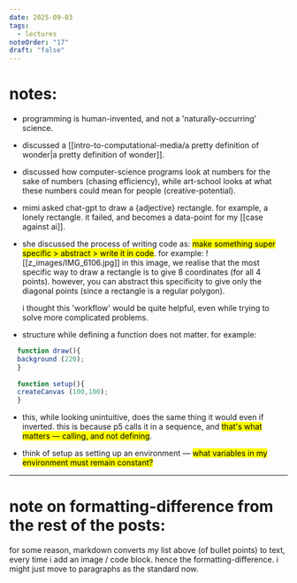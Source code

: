 ```yaml
---
date: 2025-09-03
tags:
  - lectures
noteOrder: "17"
draft: "false"
---
```

# notes: 
- programming is human-invented, and not a 'naturally-occurring' science. 
- discussed a [[intro-to-computational-media/a pretty definition of wonder|a pretty definition of wonder]]. 
- discussed how computer-science programs look at numbers for the sake of numbers (chasing efficiency), while art-school looks at what these numbers could mean for people (creative-potential). 
- mimi asked chat-gpt to draw a {adjective} rectangle. for example, a lonely rectangle. it failed, and becomes a data-point for my [[case against ai]]. 
- she discussed the process of writing code as: <mark>make something super specific > abstract > write it in code</mark>. for example: 
  ![[z_images/IMG_6106.jpg]]
  in this image, we realise that the most specific way to draw a rectangle is to give 8 coordinates (for all 4 points). however, you can abstract this specificity to give only the diagonal points (since a rectangle is a regular polygon). 
  
  i thought this 'workflow' would be quite helpful, even while trying to solve more complicated problems. 
- structure while defining a function does not matter. for example: 
  
``` js
  function draw(){
  background (220); 
  }
  
  function setup(){
  createCanvas (100,100); 
  }

```

- this, while looking unintuitive, does the same thing it would even if inverted. this is because p5 calls it in a sequence, and <mark>that's what matters — calling, and not defining</mark>. 

- think of setup as setting up an environment — <mark>what variables in my environment must remain constant?</mark> 

---
# note on formatting-difference from the rest of the posts: 
for some reason, markdown converts my list above (of bullet points) to text, every time i add an image / code block. hence the formatting-difference. i might just move to paragraphs as the standard now. 